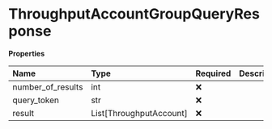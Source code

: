 # ThroughputAccountGroupQueryResponse

**Properties**

| Name              | Type                    | Required | Description |
| :---------------- | :---------------------- | :------- | :---------- |
| number_of_results | int                     | ❌       |             |
| query_token       | str                     | ❌       |             |
| result            | List[ThroughputAccount] | ❌       |             |

